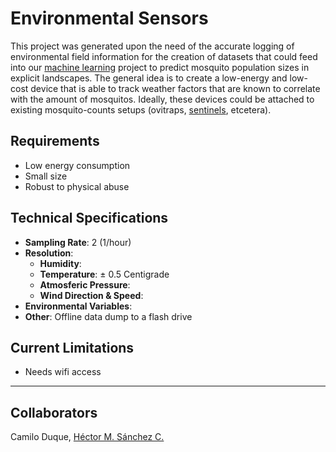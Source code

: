 # Environmental Sensors

This project was generated upon the need of the accurate logging of environmental field information for the creation of datasets that could feed into our [machine learning](./MachineLearning.html) project to predict mosquito population sizes in explicit landscapes. The general idea is to create a low-energy and low-cost device that is able to track weather factors that are known to correlate with the amount of mosquitos. Ideally, these devices could be attached to existing mosquito-counts setups (ovitraps, [sentinels](https://www.bg-sentinel.com/), etcetera).

## Requirements

* Low energy consumption
* Small size
* Robust to physical abuse

## Technical Specifications

* __Sampling Rate__: 2 (1/hour)
* __Resolution__:
  * __Humidity__:
  * __Temperature__: ± 0.5 Centigrade
  * __Atmosferic Pressure__:
  * __Wind Direction & Speed__:
* __Environmental Variables__:
* __Other__: Offline data dump to a flash drive

## Current Limitations

* Needs wifi access


<hr>

## Collaborators

Camilo Duque, <a href="https://chipdelmal.github.io/">Héctor M. Sánchez C.</a>

<!--
La idea que traemos el desarrollo de micro estaciones basadas en IoT de bajo costo para medición de variables ambientales (tales como humedad, temperatura, presión atmosférica, entre otras), las cuales tengan conectividad vía wifi para el almacenamiento de datos en la nube. Los usos potenciales de estas estaciones son variados y creo que pueden adecuarse al trabajo que ustedes desarrollan, ya que al ser de bajo costo y reducido tamaño, pueden instalarse en lugares urbanos que pueden ir cambiando en el tiempo según el interés del estudio que se este realizando, siendo la única limitante que haya acceso a internet wifi, lo cual, según me comentaste, es coincidente con algunos de los estudios que ustedes desarrollan.

Me gustaría que ustedes como usuarios que requieren la tecnología que estamos trabajando, tomen la iniciativa de los pasos a seguir, sin embargo y a reserva de lo que puedan proponer, sugiero nos compartan las especificaciones de las mediciones que ustedes necesitan, que variables, resolución, rangos, frecuencia de medición, entre otras características, con lo cual nosotros podremos adelantar requerimientos de diseño.-->

